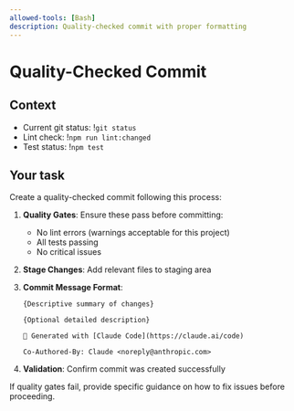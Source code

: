```yaml
---
allowed-tools: [Bash]
description: Quality-checked commit with proper formatting
---
```


# Quality-Checked Commit

## Context
- Current git status: !`git status`
- Lint check: !`npm run lint:changed`
- Test status: !`npm test`

## Your task
Create a quality-checked commit following this process:

1. **Quality Gates**: Ensure these pass before committing:
   - No lint errors (warnings acceptable for this project)
   - All tests passing
   - No critical issues

2. **Stage Changes**: Add relevant files to staging area

3. **Commit Message Format**:
   ```
   {Descriptive summary of changes}
   
   {Optional detailed description}
   
   🤖 Generated with [Claude Code](https://claude.ai/code)
   
   Co-Authored-By: Claude <noreply@anthropic.com>
   ```

4. **Validation**: Confirm commit was created successfully

If quality gates fail, provide specific guidance on how to fix issues before proceeding.